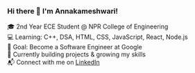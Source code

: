 ### Hi there 👋 I'm Annakameshwari!

🎓 2nd Year ECE Student @ NPR College of Engineering  
💻 Learning: C++, DSA, HTML, CSS, JavaScript, React, Node.js  
📌 Goal: Become a Software Engineer at Google  
🌱 Currently building projects & growing my skills  
📬 Connect with me on [LinkedIn]()
